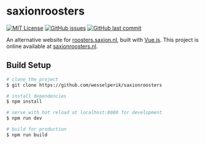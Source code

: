 # saxionroosters

[![MIT License](https://img.shields.io/badge/license-MIT-blue.svg)](https://github.com/wesselperik/saxionroosters/blob/master/LICENSE)
[![GitHub issues](https://img.shields.io/github/issues/badges/shields.svg)](https://github.com/wesselperik/saxionroosters)
[![GitHub last commit](https://img.shields.io/github/last-commit/wesselperik/saxionroosters.svg)](https://github.com/wesselperik/saxionroosters)


An alternative website for [roosters.saxion.nl](http://roosters.saxion.nl/), built with [Vue.js](https://vuejs.org/).
This project is online available at [saxionroosters.nl](http://saxionroosters.nl/).

## Build Setup

``` bash
# clone the project
$ git clone https://github.com/wesselperik/saxionroosters

# install dependencies
$ npm install

# serve with hot reload at localhost:8080 for development
$ npm run dev

# build for production
$ npm run build
```
